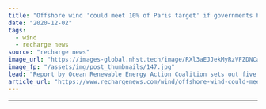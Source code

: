```yaml
---
title: "Offshore wind 'could meet 10% of Paris target' if governments back scale-up -  Orsted/Equinor-led group"
date: "2020-12-02"
tags: 
  - wind
  - recharge news
source: "recharge news"
image_url: "https://images-global.nhst.tech/image/RXl3aEJJekMyRzVFZDNCaXp4cGNNbFZEZW52em43YnJCMjFKMnlCT1ZyUT0=/nhst/binary/56ea55e50cac6cd140f319650b49cddb"
image_fp: "/assets/img/post_thumbnails/147.jpg"
lead: "Report by Ocean Renewable Energy Action Coalition sets out five 'building blocks' for new markets that could underpin construction of over 1.4TW globally by 2050"
article_url: "https://www.rechargenews.com/wind/offshore-wind-could-meet-10-of-paris-target-if-governments-back-scale-up-orsted-equinor-led-group/2-1-922745"
---
```


---
